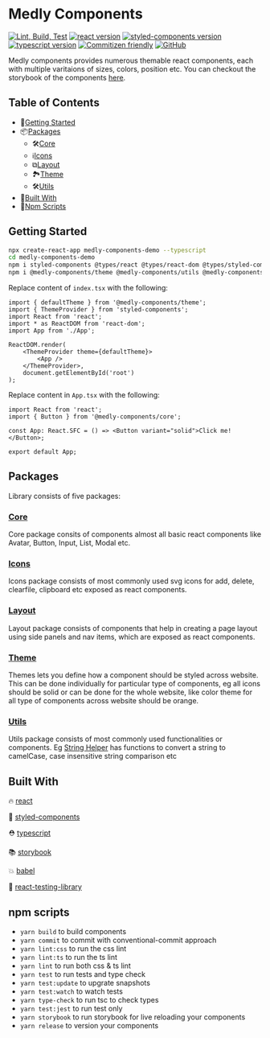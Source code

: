 # Medly Components

[![Lint, Build, Test](https://github.com/medly/medly-components/workflows/Lint,%20Build,%20Test/badge.svg)](https://github.com/medly/medly-components/actions?query=workflow%3A%22Lint%2C+Build%2C+Test%22)
[![react version](https://img.shields.io/badge/react-%5E16.8.6-blue)](https://www.npmjs.org/package/react)
[![styled-components version](https://img.shields.io/badge/styled--components-%5E4.2.0-blue)](https://www.npmjs.com/package/styled-components)
[![typescript version](https://img.shields.io/badge/types-TypeScript-blue?style=flat-square)](https://www.npmjs.com/package/typescript)
[![Commitizen friendly](https://img.shields.io/badge/commitizen-friendly-brightgreen.svg)](http://commitizen.github.io/cz-cli/)
[![GitHub](https://img.shields.io/github/license/medly/medly-components)](https://github.com/medly/medly-components/blob/master/LICENSE)

Medly components provides numerous themable react components, each with multiple varitaions of sizes, colors, position etc. You can checkout the storybook of the components [here](https://medly.github.io/medly-components).

## Table of Contents

-   🚀[Getting Started](#getting-started)
-   📦[Packages](#packages)
    -   🛠[Core](#core)
    -   ℹ[Icons](#icons)
    -   ⧉[Layout](#layout)
    -   🏞[Theme](#theme)
    -   🛠[Utils](#utils)
-   📜[Built With](#built-with)
-   📝[Npm Scripts](#npm-scripts)

## Getting Started

```sh
npx create-react-app medly-components-demo --typescript
cd medly-components-demo
npm i styled-components @types/react @types/react-dom @types/styled-components
npm i @medly-components/theme @medly-components/utils @medly-components/icons @medly-components/core @medly-components/layout @medly-components/loaders
```

Replace content of `index.tsx` with the following:

```tsx
import { defaultTheme } from '@medly-components/theme';
import { ThemeProvider } from 'styled-components';
import React from 'react';
import * as ReactDOM from 'react-dom';
import App from './App';

ReactDOM.render(
    <ThemeProvider theme={defaultTheme}>
        <App />
    </ThemeProvider>,
    document.getElementById('root')
);
```

Replace content in `App.tsx` with the following:

```tsx
import React from 'react';
import { Button } from '@medly-components/core';

const App: React.SFC = () => <Button variant="solid">Click me!</Button>;

export default App;
```

## Packages

Library consists of five packages:

### [Core](https://github.com/medly/medly-components/tree/master/packages/core)

Core package consits of components almost all basic react components like Avatar, Button, Input, List, Modal etc.

### [Icons](https://github.com/medly/medly-components/tree/master/packages/icons)

Icons package consists of most commonly used svg icons for add, delete, clearfile, clipboard etc exposed as react components.

### [Layout](https://github.com/medly/medly-components/tree/master/packages/layout)

Layout package consists of components that help in creating a page layout using side panels and nav items, which are exposed as react components.

### [Theme](https://github.com/medly/medly-components/tree/master/packages/theme)

Themes lets you define how a component should be styled across website. This can be done individually for particular type of components, eg all icons should be solid or can be done for the whole website, like color theme for all type of components across website should be orange.

### [Utils](https://github.com/medly/medly-components/tree/master/packages/utils)

Utils package consists of most commonly used functionalities or components. Eg [String Helper](https://github.com/medly/medly-components/tree/master/packages/utils/src/stringHelpers.ts) has functions to convert a string to camelCase, case insensitive string comparison etc

## Built With

🔥 [react](https://github.com/facebook/react)

💅 [styled-components](https://www.styled-components.com)

⛑ [typescript](https://www.typescriptlang.org/)

📚 [storybook](https://storybook.js.org/)

💥 [babel](https://babeljs.io/)

🐐 [react-testing-library](https://github.com/kentcdodds/react-testing-library)

## npm scripts

-   `yarn build` to build components
-   `yarn commit` to commit with conventional-commit approach
-   `yarn lint:css` to run the css lint
-   `yarn lint:ts` to run the ts lint
-   `yarn lint` to run both css & ts lint
-   `yarn test` to run tests and type check
-   `yarn test:update` to upgrate snapshots
-   `yarn test:watch` to watch tests
-   `yarn type-check` to run tsc to check types
-   `yarn test:jest` to run test only
-   `yarn storybook` to run storybook for live reloading your components
-   `yarn release` to version your components
